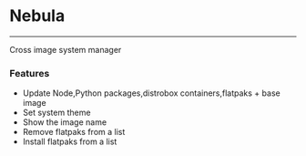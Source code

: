 # Nebula
---

Cross image system manager

### Features
- Update Node,Python packages,distrobox containers,flatpaks + base image
- Set system theme
- Show the image name
- Remove flatpaks from a list
- Install flatpaks from a list
